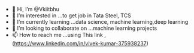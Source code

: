 - 👋 Hi, I’m @Vkiitbhu
- 👀 I’m interested in ...to get job in Tata Steel, TCS  
- 🌱 I’m currently learning ...data science, machine learning,deep learning 
- 💞️ I’m looking to collaborate on ...machine learning projects 
- 📫 How to reach me ...using This link , (https://www.linkedin.com/in/vivek-kumar-375938237)

<!---
Vkiitbhu/Vkiitbhu is a ✨ special ✨ repository because its `README.md` (this file) appears on your GitHub profile.
You can click the Preview link to take a look at your changes.
--->
